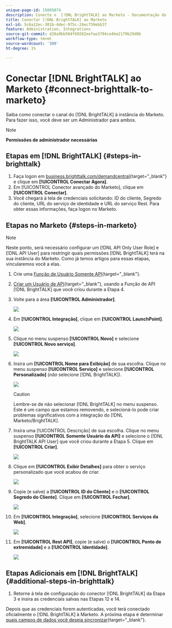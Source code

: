```yaml
---
unique-page-id: 15695874
description: Conecte o  [!DNL BrightTALK] ao Marketo - Documentação do Marketo - Documentação do produto
title: Conectar [!DNL BrightTALK] ao Marketo
exl-id: 5c6a12ec-301b-4dec-975c-24ec759ebb37
feature: Administration, Integrations
source-git-commit: d20a9bb584f69282eefae3704ce4be2179b29d0b
workflow-type: tm+mt
source-wordcount: '309'
ht-degree: 1%

---
```


# Conectar [!DNL BrightTALK] ao Marketo {#connect-brighttalk-to-marketo}

Saiba como conectar o canal do [!DNL BrightTALK] à instância do Marketo. Para fazer isso, você deve ser um Administrador para ambos.

>[!NOTE]
>
>**Permissões de administrador necessárias**

## Etapas em [!DNL BrightTALK] {#steps-in-brighttalk}

1. Faça logon em [business.brighttalk.com/demandcentral](https://business.brighttalk.com/demandcentral/login){target="_blank"} e clique em **[!UICONTROL Conectar Agora]**.
1. Em [!UICONTROL Conector avançado do Marketo], clique em **[!UICONTROL Conectar]**.
1. Você chegará à tela de credenciais solicitando: ID do cliente, Segredo do cliente, URL do serviço de identidade e URL do serviço Rest. Para obter essas informações, faça logon no Marketo.

## Etapas no Marketo {#steps-in-marketo}

>[!NOTE]
>
>Neste ponto, será necessário configurar um [!DNL API Only User Role] e [!DNL API User] para restringir quais permissões [!DNL BrightTALK] terá na sua instância do Marketo. Como já temos artigos para essas etapas, vincularemos você a elas.

1. Crie uma [Função de Usuário Somente API](/help/marketo/product-docs/administration/users-and-roles/create-an-api-only-user-role.md){target="_blank"}.

1. [Criar um Usuário de API](/help/marketo/product-docs/administration/users-and-roles/create-an-api-only-user.md){target="_blank"}, usando a Função de API [!DNL BrightTALK] que você criou durante a Etapa 4.

1. Volte para a área **[!UICONTROL Administrador]**.

   ![](assets/connect-brighttalk-to-marketo-1.png)

1. Em **[!UICONTROL Integração]**, clique em **[!UICONTROL LaunchPoint]**.

   ![](assets/connect-brighttalk-to-marketo-2.png)

1. Clique no menu suspenso **[!UICONTROL Novo]** e selecione **[!UICONTROL Novo serviço]**.

   ![](assets/connect-brighttalk-to-marketo-3.png)

1. Insira um **[!UICONTROL Nome para Exibição]** de sua escolha. Clique no menu suspenso **[!UICONTROL Serviço]** e selecione **[!UICONTROL Personalizado]** (_não_ selecione [!DNL BrightTALK]).

   ![](assets/connect-brighttalk-to-marketo-4.png)

   >[!CAUTION]
   >
   >Lembre-se de não selecionar [!DNL BrightTALK] no menu suspenso. Este é um campo que estamos removendo, e selecioná-lo pode criar problemas significativos com a integração do [!DNL Marketo/BrightTALK].

1. Insira uma [!UICONTROL Descrição] de sua escolha. Clique no menu suspenso **[!UICONTROL Somente Usuário da API]** e selecione o [!DNL BrightTALK API User] que você criou durante a Etapa 5. Clique em **[!UICONTROL Criar]**.

   ![](assets/connect-brighttalk-to-marketo-5.png)

1. Clique em **[!UICONTROL Exibir Detalhes]** para obter o serviço personalizado que você acabou de criar.

   ![](assets/connect-brighttalk-to-marketo-6.png)

1. Copie (e salve) a **[!UICONTROL ID do Cliente]** e o **[!UICONTROL Segredo do Cliente]**. Clique em **[!UICONTROL Fechar]**.

   ![](assets/connect-brighttalk-to-marketo-7.png)

1. Em **[!UICONTROL Integração]**, selecione **[!UICONTROL Serviços da Web]**.

   ![](assets/connect-brighttalk-to-marketo-8.png)

1. Em **[!UICONTROL Rest API]**, copie (e salve) o **[!UICONTROL Ponto de extremidade]** e a **[!UICONTROL Identidade]**.

   ![](assets/connect-brighttalk-to-marketo-9.png)

## Etapas Adicionais em [!DNL BrightTALK] {#additional-steps-in-brighttalk}

1. Retorne à tela de configuração do conector [!DNL BrightTALK] da Etapa 3 e insira as credenciais salvas nas Etapas 12 e 14.

Depois que as credenciais forem autenticadas, você terá conectado oficialmente o [!DNL BrightTALK] à Marketo. A próxima etapa é determinar [quais campos de dados você deseja sincronizar](https://support.brighttalk.com/hc/en-us/articles/115005131274-BrightTALK-Connector-for-Marketo-Choose-the-Fields-to-Sync){target="_blank"}.
